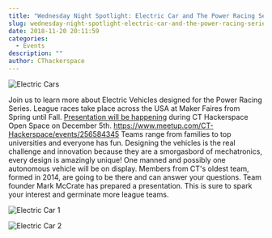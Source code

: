 ```yaml
---
title: "Wednesday Night Spotlight: Electric Car and The Power Racing Series Presentation: 12/5 at 7pm"
slug: wednesday-night-spotlight-electric-car-and-the-power-racing-series-presentation-12-5-at-7pm
date: 2018-11-20 20:11:59
categories:
  - Events
description: ""
author: CThackerspace
---
```



![Electric Cars](/uploads/2018/11/electric-car3.jpg)


Join us to learn more about Electric Vehicles designed for the Power Racing Series. League races take place across the USA at Maker Faires from Spring until Fall. [Presentation will be happening](https://www.meetup.com/CT-Hackerspace/events/256584345) during CT Hackerspace Open Space on December 5th. https://www.meetup.com/CT-Hackerspace/events/256584345 Teams range from families to top universities and everyone has fun. Designing the vehicles is the real challenge and innovation because they are a smorgasbord of mechatronics, every design is amazingly unique! One manned and possibly one autonomous vehicle will be on display. Members from CT's oldest team, formed in 2014, are going to be there and can answer your questions. Team founder Mark McCrate has prepared a presentation. This is sure to spark your interest and germinate more league teams.

![Electric Car 1](/uploads/2018/11/electric-car1-300x169.jpg)

![Electric Car 2](/uploads/2018/11/electric-car2-300x200.jpg)
